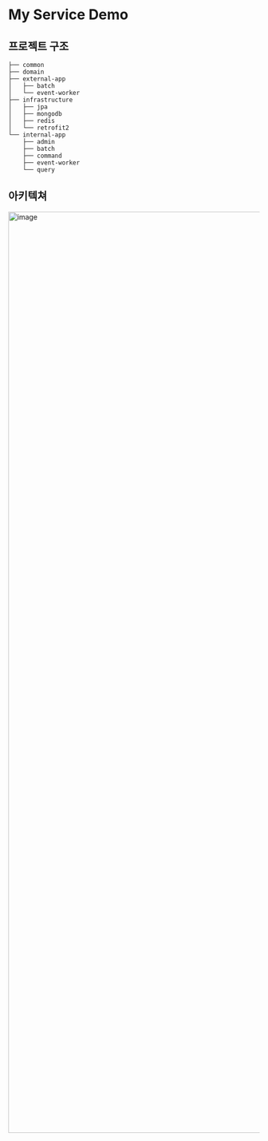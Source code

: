 # My Service Demo

## 프로젝트 구조

```
├── common
├── domain
├── external-app
│   ├── batch
│   └── event-worker
├── infrastructure
│   ├── jpa
│   ├── mongodb
│   ├── redis
│   └── retrofit2
└── internal-app
    ├── admin
    ├── batch
    ├── command
    ├── event-worker
    └── query
```

## 아키텍쳐

<img width="1846" alt="image" src="https://user-images.githubusercontent.com/23515771/166086070-6ebddc8b-2ac5-4d4a-88f9-fbddab3b037e.png">

